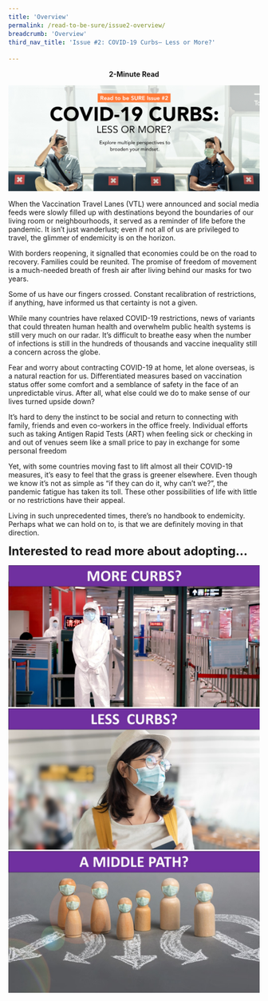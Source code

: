 ```yaml
---
title: 'Overview'
permalink: /read-to-be-sure/issue2-overview/
breadcrumb: 'Overview'
third_nav_title: 'Issue #2: COVID-19 Curbs— Less or More?'

---
```


<p align=center><b>2-Minute Read</b></p>

![](../images/rtbs2-masthead2.jpg)

When the Vaccination Travel Lanes (VTL) were announced and social media feeds were slowly filled up with destinations beyond the boundaries of our living room or neighbourhoods, it served as a reminder of life before the pandemic. It isn’t just wanderlust; even if not all of us are privileged to travel, the glimmer of endemicity is on the horizon. 

With borders reopening, it signalled that economies could be on the road to recovery. Families could be reunited. The promise of freedom of movement is a much-needed breath of fresh air after living behind our masks for two years.

Some of us have our fingers crossed. Constant recalibration of restrictions, if anything, have informed us that certainty is not a given.
<p>While many countries have relaxed COVID-19 restrictions, news of variants that could threaten human health and overwhelm public health systems is still very much on our radar. It’s difficult to breathe easy when the number of infections is still in the hundreds of thousands and vaccine inequality still a concern across the globe.</p>
<p>Fear and worry about contracting COVID-19 at home, let alone overseas, is a natural reaction for us. Differentiated measures based on vaccination status offer some comfort and a semblance of safety in the face of an unpredictable virus. After all, what else could we do to make sense of our lives turned upside down?</p>
<p>It’s hard to deny the instinct to be social and return to connecting with family, friends and even co-workers in the office freely. Individual efforts such as taking Antigen Rapid Tests (ART) when feeling sick or checking in and out of venues seem like a small price to pay in exchange for some personal freedom</p>
<p>Yet, with some countries moving fast to lift almost all their COVID-19 measures, it’s easy to feel that the grass is greener elsewhere. Even though we know it’s not as simple as “if they can do it, why can’t we?”, the pandemic fatigue has taken its toll. These other possibilities of life with little or no restrictions have their appeal.</p> 
<p>Living in such unprecedented times, there’s no handbook to endemicity. Perhaps what we can hold on to, is that we are definitely moving in that direction.</p>



 

 **<font size=5>Interested to read more about adopting...</font>**

<div>
<div class="row is-multiline">
    <div class="col is-one-third-desktop is-one-third-tablet">
<a href="/read-to-be-sure/issue2-perspective1/"><img src="../images/rtbs2-more-restrictions.jpg" alt="More restrictions"></a>
</div>
    <div class="col is-one-third-desktop is-one-third-tablet">
<a href="/read-to-be-sure/issue2-perspective3/"><img src="../images/rtbs2-less-restrictions.jpg" alt="Less restrictions"></a>
</div>
    <div class="col is-one-third-desktop is-one-third-tablet">
<a href="/read-to-be-sure/issue2-perspective5/"><img src="../images/rtbs2-middle-path.jpg" alt="More restrictions"></a>
</div>
    </div>	
</div>



